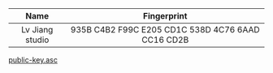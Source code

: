 |      Name       |                    Fingerprint                     |
| :-------------: | :------------------------------------------------: |
| Lv Jiang studio | 935B C4B2 F99C E205 CD1C  538D 4C76 6AAD CC16 CD2B |

[public-key.asc](https://raw.githubusercontent.com/lvjiangstudio/lvjiangstudio/main/public-key.asc)
